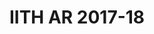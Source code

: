---
layout: post
title: IITH AR 2017-18  
categories: annual
link: IITH AR 2017-18.pdf
img: 2018.jpeg
---